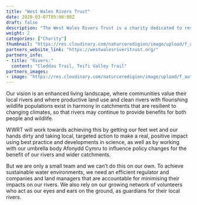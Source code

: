 ```yaml
---
title: "West Wales Rivers Trust"
date: 2020-03-07T05:00:00Z
draft: false
description: "The West Wales Rivers Trust is a charity dedicated to restoring and safeguarding the rivers of West Wales for people and wildlife."
weight: 2
categories: ["Charity"]
thumbnail: "https://res.cloudinary.com/naturceredigion/image/upload/f_auto,w_480/v1720623558/wwrt.png"
partners_website_link: "https://westwalesriverstrust.org/"
partners_info:
- title: "Rivers:"
  content: "Cleddau Trail, Teifi Valley Trail"
partners_images:
- image: "https://res.cloudinary.com/naturceredigion/image/upload/f_auto,w_860/v1721751043/west-wales-rivers-trust-towy.jpg"
---
```


Our vision is an enhanced living landscape, where communities value their local rivers and where productive land use and clean rivers with flourishing wildlife populations exist in harmony in catchments that are resilient to changing climates, so that rivers may continue to provide benefits for both people and wildlife.

WWRT will work towards achieving this by getting our feet wet and our hands dirty and taking local, targeted action to make a real, positive impact using best practice and developments in science, as well as by working with our umbrella body Afonydd Cymru to influence policy changes for the benefit of our rivers and wider catchments.

But we are only a small team and we can’t do this on our own. To achieve sustainable water environments, we need an efficient regulator and companies and land managers that are accountable for minimising their impacts on our rivers.  We also rely on our growing network of volunteers who act as our eyes and ears on the ground, as guardians for their local rivers.
